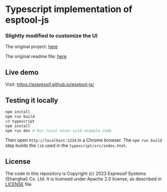 # Typescript implementation of esptool-js

### Slightly modified to customize the UI

The original project: [here](https://github.com/espressif/esptool-js/tree/main)

The original readme file: [here](README_orig.md)

## Live demo

Visit: https://espressif.github.io/esptool-js/

## Testing it locally

```sh
npm install
npm run build
cd typescript
npm install
npm run dev # Run local sever with example code
```

Then open `http://localhost:1234` in a Chrome browser. The `npm run build` step builds the `lib` used in the `typescript/src/index.html`.

## License

The code in this repository is Copyright (c) 2023 Espressif Systems (Shanghai) Co. Ltd. It is licensed under Apache 2.0 license, as described in [LICENSE](LICENSE) file.

